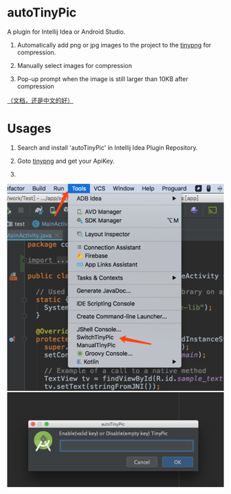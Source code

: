 # autoTinyPic
 A plugin for Intellij Idea or Android Studio.

 1. Automatically add png or jpg images to the project to the [tinypng](https://tinypng.com/) for compression.

 2. Manually select images for compression

 3. Pop-up prompt when the image is still larger than 10KB after compression

[（文档，还是中文的好）](README_CN.md)

# Usages

1. Search and install 'autoTinyPic' in Intellij Idea Plugin Repository.

2. Goto [tinypng](https://tinypng.com/developers) and get your ApiKey.

3.
  ![Click autoTinyPic](drawable/autoTinyPic_1.png)
  ![Input Api Key](drawable/autoTinyPic_2.png)